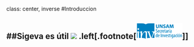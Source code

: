 class: center, inverse
#Introduccion

##Sigeva es útil
<img src="http://bucket.glanacion.com/anexos/fotos/10/1852810.jpg" width="500">
.left[.footnote[<img src="./public/LogoSecInvHorizontalFondoTranspColor.gif" width="120">]]
---
